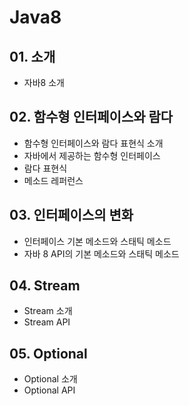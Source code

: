 # Java8

## 01. 소개
- 자바8 소개

## 02. 함수형 인터페이스와 람다
- 함수형 인터페이스와 람다 표현식 소개
- 자바에서 제공하는 함수형 인터페이스
- 람다 표현식
- 메소드 레퍼런스

## 03. 인터페이스의 변화
- 인터페이스 기본 메소드와 스태틱 메소드
- 자바 8 API의 기본 메소드와 스태틱 메소드

## 04. Stream
- Stream 소개
- Stream API

## 05. Optional
- Optional 소개
- Optional API
